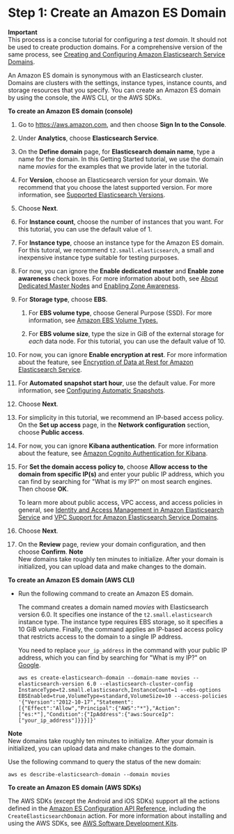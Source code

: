 # Step 1: Create an Amazon ES Domain<a name="es-gsg-create-domain"></a>

**Important**  
This process is a concise tutorial for configuring a *test domain*\. It should not be used to create production domains\. For a comprehensive version of the same process, see [Creating and Configuring Amazon Elasticsearch Service Domains](es-createupdatedomains.md)\.

An Amazon ES domain is synonymous with an Elasticsearch cluster\. Domains are clusters with the settings, instance types, instance counts, and storage resources that you specify\. You can create an Amazon ES domain by using the console, the AWS CLI, or the AWS SDKs\.

**To create an Amazon ES domain \(console\)**

1. Go to [https://aws\.amazon\.com](https://aws.amazon.com), and then choose **Sign In to the Console**\.

1. Under **Analytics**, choose **Elasticsearch Service**\.

1. On the **Define domain** page, for **Elasticsearch domain name**, type a name for the domain\. In this Getting Started tutorial, we use the domain name *movies* for the examples that we provide later in the tutorial\.

1. For **Version**, choose an Elasticsearch version for your domain\. We recommend that you choose the latest supported version\. For more information, see [Supported Elasticsearch Versions](what-is-amazon-elasticsearch-service.md#aes-choosing-version)\.

1. Choose **Next**\.

1. For **Instance count**, choose the number of instances that you want\. For this tutorial, you can use the default value of 1\.

1. For **Instance type**, choose an instance type for the Amazon ES domain\. For this tutoral, we recommend `t2.small.elasticsearch`, a small and inexpensive instance type suitable for testing purposes\.

1. For now, you can ignore the **Enable dedicated master** and **Enable zone awareness** check boxes\. For more information about both, see [About Dedicated Master Nodes](es-managedomains-dedicatedmasternodes.md) and [Enabling Zone Awareness](es-managedomains.md#es-managedomains-multiaz)\.

1. For **Storage type**, choose **EBS**\.

   1. For **EBS volume type**, choose General Purpose \(SSD\)\. For more information, see [Amazon EBS Volume Types\.](http://docs.aws.amazon.com/AWSEC2/latest/UserGuide/EBSVolumeTypes.html)

   1. For **EBS volume size**, type the size in GiB of the external storage for *each* data node\. For this tutorial, you can use the default value of 10\.

1. For now, you can ignore **Enable encryption at rest**\. For more information about the feature, see [Encryption of Data at Rest for Amazon Elasticsearch Service](encryption-at-rest.md)\.

1. For **Automated snapshot start hour**, use the default value\. For more information, see [Configuring Automatic Snapshots](es-createupdatedomains.md#es-createdomain-configure-snapshots)\.

1. Choose **Next**\.

1. For simplicity in this tutorial, we recommend an IP\-based access policy\. On the **Set up access** page, in the **Network configuration** section, choose **Public access**\.

1. For now, you can ignore **Kibana authentication**\. For more information about the feature, see [Amazon Cognito Authentication for Kibana](es-cognito-auth.md)\.

1. For **Set the domain access policy to**, choose **Allow access to the domain from specific IP\(s\)** and enter your public IP address, which you can find by searching for "What is my IP?" on most search engines\. Then choose **OK**\.

   To learn more about public access, VPC access, and access policies in general, see [Identity and Access Management in Amazon Elasticsearch Service](es-ac.md) and [VPC Support for Amazon Elasticsearch Service Domains](es-vpc.md)\.

1. Choose **Next**\.

1. On the **Review** page, review your domain configuration, and then choose **Confirm**\.
**Note**  
New domains take roughly ten minutes to initialize\. After your domain is initialized, you can upload data and make changes to the domain\.

**To create an Amazon ES domain \(AWS CLI\)**
+ Run the following command to create an Amazon ES domain\.

  The command creates a domain named *movies* with Elasticsearch version 6\.0\. It specifies one instance of the `t2.small.elasticsearch` instance type\. The instance type requires EBS storage, so it specifies a 10 GiB volume\. Finally, the command applies an IP\-based access policy that restricts access to the domain to a single IP address\.

  You need to replace `your_ip_address` in the command with your public IP address, which you can find by searching for "What is my IP?" on [Google](https://www.google.com)\.

  ```
  aws es create-elasticsearch-domain --domain-name movies --elasticsearch-version 6.0 --elasticsearch-cluster-config InstanceType=t2.small.elasticsearch,InstanceCount=1 --ebs-options EBSEnabled=true,VolumeType=standard,VolumeSize=10 --access-policies '{"Version":"2012-10-17","Statement":[{"Effect":"Allow","Principal":{"AWS":"*"},"Action":["es:*"],"Condition":{"IpAddress":{"aws:SourceIp":["your_ip_address"]}}}]}'
  ```

**Note**  
New domains take roughly ten minutes to initialize\. After your domain is initialized, you can upload data and make changes to the domain\.

Use the following command to query the status of the new domain:

```
aws es describe-elasticsearch-domain --domain movies
```

**To create an Amazon ES domain \(AWS SDKs\)**

The AWS SDKs \(except the Android and iOS SDKs\) support all the actions defined in the [Amazon ES Configuration API Reference](es-configuration-api.md), including the `CreateElasticsearchDomain` action\. For more information about installing and using the AWS SDKs, see [AWS Software Development Kits](http://aws.amazon.com/code)\. 
